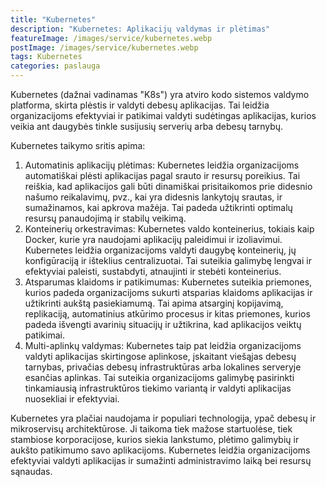 ```yaml
---
title: "Kubernetes"
description: "Kubernetes: Aplikacijų valdymas ir plėtimas"
featureImage: /images/service/kubernetes.webp
postImage: /images/service/kubernetes.webp
tags: Kubernetes
categories: paslauga
---
```


Kubernetes (dažnai vadinamas "K8s") yra atviro kodo sistemos valdymo platforma, skirta plėstis ir valdyti debesų
aplikacijas. Tai leidžia organizacijoms efektyviai ir patikimai valdyti sudėtingas aplikacijas, kurios veikia ant
daugybės tinkle susijusių serverių arba debesų tarnybų.

Kubernetes taikymo sritis apima:

1. Automatinis aplikacijų plėtimas: Kubernetes leidžia organizacijoms automatiškai plėsti aplikacijas pagal srauto
   ir resursų poreikius. Tai reiškia, kad aplikacijos gali būti dinamiškai prisitaikomos prie didesnio našumo
   reikalavimų, pvz., kai yra didesnis lankytojų srautas, ir sumažinamos, kai apkrova mažėja. Tai padeda užtikrinti
   optimalų resursų panaudojimą ir stabilų veikimą.
2. Konteinerių orkestravimas: Kubernetes valdo konteinerius, tokiais kaip Docker, kurie yra naudojami aplikacijų
   paleidimui ir izoliavimui. Kubernetes leidžia organizacijoms valdyti daugybę konteinerių, jų konfigūraciją ir
   išteklius centralizuotai. Tai suteikia galimybę lengvai ir efektyviai paleisti, sustabdyti, atnaujinti ir stebėti
   konteinerius.
3. Atsparumas klaidoms ir patikimumas: Kubernetes suteikia priemones, kurios padeda organizacijoms sukurti atsparias
   klaidoms aplikacijas ir užtikrinti aukštą pasiekiamumą. Tai apima atsarginį kopijavimą, replikaciją, automatinius
   atkūrimo procesus ir kitas priemones, kurios padeda išvengti avarinių situacijų ir užtikrina, kad aplikacijos veiktų
   patikimai.
4. Multi-aplinkų valdymas: Kubernetes taip pat leidžia organizacijoms valdyti aplikacijas skirtingose aplinkose,
   įskaitant viešąjas debesų tarnybas, privačias debesų infrastruktūras arba lokalines serveryje esančias aplinkas. Tai
   suteikia organizacijoms galimybę pasirinkti tinkamiausią infrastruktūros tiekimo variantą ir valdyti aplikacijas
   nuosekliai ir efektyviai.

Kubernetes yra plačiai naudojama ir populiari technologija, ypač debesų ir mikroservisų architektūrose. Ji taikoma tiek
mažose startuolėse, tiek stambiose korporacijose, kurios siekia lankstumo, plėtimo galimybių ir aukšto patikimumo savo
aplikacijoms. Kubernetes leidžia organizacijoms efektyviai valdyti aplikacijas ir sumažinti administravimo laiką bei
resursų sąnaudas.